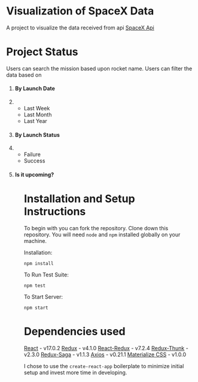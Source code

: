 # Visualization of SpaceX Data

A project to visualize the data received from api <a href="https://github.com/r-spacex/SpaceX-API/">SpaceX Api</a>

# Project Status

Users can search the mission based upon rocket name.
Users can filter the data based on 
<ol>
    <li><h4>By Launch Date</h4></li>
    <li>
        <ul>
            <li>Last Week</li>
            <li>Last Month</li>
            <li>Last Year</li>
        </ul>
    </li>
    <li><h4>By Launch Status</h4></li>
    <li>
        <ul>
            <li>Failure</li>
            <li>Success</li>
        </ul>
    </li>
    <li><h4>Is it upcoming?</h4></li>
<ol>

# Installation and Setup Instructions

To begin with you can fork the repository.
Clone down this repository. You will need `node` and `npm` installed globally on your machine.

Installation:

`npm install`  

To Run Test Suite:  

`npm test`  

To Start Server:

`npm start`

# Dependencies used

<a href="https://reactjs.org/">React</a> - v17.0.2
<a href="https://redux.js.org/">Redux</a> - v4.1.0
<a href="https://react-redux.js.org/">React-Redux</a> - v7.2.4
<a href="https://redux.js.org/tutorials/fundamentals/part-6-async-logic">Redux-Thunk</a> - v2.3.0
<a href="https://redux-saga.js.org/">Redux-Saga</a> - v1.1.3
<a href="https://github.com/axios/axios">Axios</a> - v0.21.1
<a href="https://materializecss.com/">Materialize CSS</a> - v1.0.0

I chose to use the `create-react-app` boilerplate to minimize initial setup and invest more time in developing.